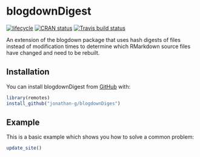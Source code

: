 # blogdownDigest

[![lifecycle](https://img.shields.io/badge/lifecycle-maturing-blue.svg)](https://www.tidyverse.org/lifecycle/#maturing)
[![CRAN status](https://www.r-pkg.org/badges/version/blogdownDigest)](https://cran.r-project.org/package=blogdownDigest)
[![Travis build status](https://travis-ci.org/jonathan-g/blogdownDigest.svg?branch=master)](https://travis-ci.org/jonathan-g/blogdownDigest)

An extension of the blogdown package that uses hash digests of
files instead of modification times to determine which RMarkdown source 
files have changed and need to be rebuilt.

## Installation

You can install blogdownDigest from [GitHub](https://github.com/jonathan-g/blogdownDigest) with:

``` r
library(remotes)
install_github("jonathan-g/blogdownDiges")
```

<!--You can install the released version of blogdownDigest from [CRAN](https://CRAN.R-project.org) with:


``` r
install.packages("blogdownDigest")
```
-->

## Example

This is a basic example which shows you how to solve a common problem:

``` r
update_site()
```

